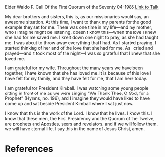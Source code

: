 Elder Waldo P. Call
Of the First Quorum of the Seventy
04-1985
[Link to Talk](https://www.churchofjesuschrist.org/study/general-conference/1985/04/this-is-the-work-of-the-lord?lang=eng)

My dear brothers and sisters, this is, as our missionaries would say, an awesome situation. At this time, I want to thank my parents for the good example they set for me. There was one time in my life—and my mother, who I imagine might be listening, doesn’t know this—when the love I knew she had for me saved me. I knelt down one night to pray, as she had taught me. I was about to throw away everything that I had. As I started praying, I started thinking of her and of the love that she had for me. As I cried and prayed—and it took most of the night—I was so grateful that I knew that she loved me.

I am grateful for my wife. Throughout the many years we have been together, I have known that she has loved me. It is because of this love I have felt for my family, and they have felt for me, that I am here today.

I am grateful for President Kimball. I was watching some young people sitting in front of me as we were singing “We Thank Thee, O God, for a Prophet” (Hymns, no. 196), and I imagine they would have liked to have come up and sat beside President Kimball where I sat just now.

I know that this is the work of the Lord. I know that he lives. I know this. I know that these men, the First Presidency and the Quorum of the Twelve, are prophets and Apostles, seers and revelators, and if we will follow them, we will have eternal life. I say this in the name of Jesus Christ, amen.

# References
